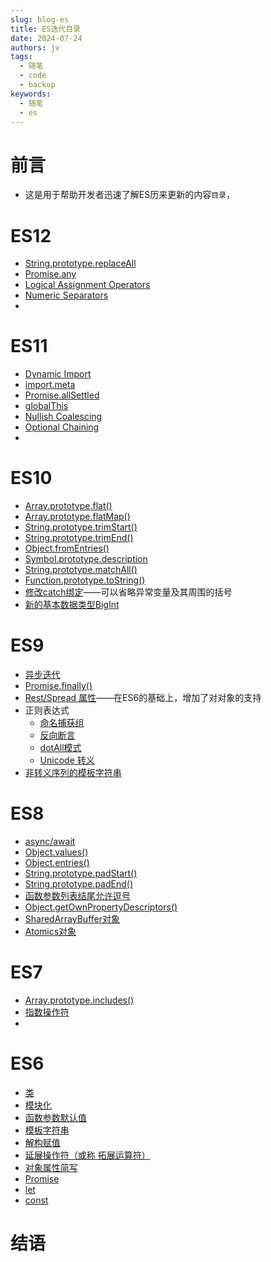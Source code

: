 ```yaml
---
slug: blog-es
title: ES迭代目录
date: 2024-07-24
authors: jv
tags:
  - 随笔
  - code
  - backup
keywords:
  - 随笔
  - es
---
```


# 前言

* 这是用于帮助开发者迅速了解ES历来更新的内容`目录`，

# ES12

* [String.prototype.replaceAll]()
* [Promise.any]()
* [Logical Assignment Operators]()
* [Numeric Separators]()
* 

# ES11

* [Dynamic Import]()
* [import.meta]()
* [Promise.allSettled]()
* [globalThis]()
* [Nullish Coalescing]()
* [Optional Chaining]()
* 

# ES10

* [Array.prototype.flat()](https://developer.mozilla.org/zh-CN/docs/Web/JavaScript/Reference/Global_Objects/Array/flat)
* [Array.prototype.flatMap()](https://developer.mozilla.org/zh-CN/docs/Web/JavaScript/Reference/Global_Objects/Array/flatMap)
* [String.prototype.trimStart()](https://developer.mozilla.org/zh-CN/docs/Web/JavaScript/Reference/Global_Objects/String/trimStart)
* [String.prototype.trimEnd()](https://developer.mozilla.org/zh-CN/docs/Web/JavaScript/Reference/Global_Objects/String/trimEnd)
* [Object.fromEntries()](https://developer.mozilla.org/zh-CN/docs/Web/JavaScript/Reference/Global_Objects/Object/fromEntries)
* [Symbol.prototype.description](https://developer.mozilla.org/zh-CN/docs/Web/JavaScript/Reference/Global_Objects/Symbol/description)
* [String.prototype.matchAll()](https://developer.mozilla.org/zh-CN/docs/Web/JavaScript/Reference/Global_Objects/String/matchAll)
* [Function.prototype.toString()](https://developer.mozilla.org/zh-CN/docs/Web/JavaScript/Reference/Global_Objects/Function/toString)
* [修改catch绑定](https://developer.mozilla.org/zh-CN/docs/Web/JavaScript/Reference/Statements/try...catch)——可以省略异常变量及其周围的括号
* [新的基本数据类型BigInt](https://developer.mozilla.org/zh-CN/docs/Web/JavaScript/Reference/Global_Objects/BigInt)

# ES9

* [异步迭代]()
* [Promise.finally()](https://developer.mozilla.org/zh-CN/docs/Web/JavaScript/Reference/Global_Objects/Promise/finally)
* [Rest/Spread 属性](https://developer.mozilla.org/zh-CN/docs/Web/JavaScript/Reference/Operators/Spread_syntax)——在ES6的基础上，增加了对对象的支持
* 正则表达式
  * [命名捕获组](https://developer.mozilla.org/en-US/docs/Web/JavaScript/Reference/Regular_expressions/Capturing_group)
  * [反向断言]()
  * [dotAll模式]()
  * [Unicode 转义]()
* [非转义序列的模板字符串]()

# ES8

* [async/await](https://www.runoob.com/w3cnote/es6-async.html)
* [Object.values()](https://developer.mozilla.org/zh-CN/docs/Web/JavaScript/Reference/Global_Objects/Object/values)
* [Object.entries()](https://developer.mozilla.org/zh-CN/docs/Web/JavaScript/Reference/Global_Objects/Object/entries)
* [String.prototype.padStart()](https://developer.mozilla.org/zh-CN/docs/Web/JavaScript/Reference/Global_Objects/String/padStart)
* [String.prototype.padEnd()](https://developer.mozilla.org/zh-CN/docs/Web/JavaScript/Reference/Global_Objects/String/padEnd)
* [函数参数列表结尾允许逗号](https://developer.mozilla.org/zh-CN/docs/Web/JavaScript/Reference/Trailing_commas)
* [Object.getOwnPropertyDescriptors()](https://developer.mozilla.org/zh-CN/docs/Web/JavaScript/Reference/Global_Objects/Object/getOwnPropertyDescriptors)
* [SharedArrayBuffer对象](https://developer.mozilla.org/zh-CN/docs/Web/JavaScript/Reference/Global_Objects/SharedArrayBuffer)
* [Atomics对象](https://developer.mozilla.org/zh-CN/docs/Web/JavaScript/Reference/Global_Objects/Atomics)

# ES7

* [Array.prototype.includes()](https://developer.mozilla.org/zh-CN/docs/Web/JavaScript/Reference/Global_Objects/Array/includes)
* [指数操作符](https://developer.mozilla.org/zh-CN/docs/Web/JavaScript/Reference/Operators/Exponentiation)
* 

# ES6

* [类](https://www.runoob.com/w3cnote/es6-class.html)
* [模块化](https://www.runoob.com/w3cnote/es6-module.html)
* [函数参数默认值](https://developer.mozilla.org/zh-CN/docs/Web/JavaScript/Reference/Functions/Default_parameters)
* [模板字符串](https://developer.mozilla.org/zh-CN/docs/Web/JavaScript/Reference/Template_literals)
* [解构赋值](https://www.runoob.com/w3cnote/deconstruction-assignment.html)
* [延展操作符（或称 拓展运算符）](https://developer.mozilla.org/zh-CN/docs/Web/JavaScript/Reference/Operators/Spread_syntax)
* [对象属性简写](https://www.bookstack.cn/read/es6-3rd/spilt.1.docs-object.md)
* [Promise]()
* [let](https://developer.mozilla.org/zh-CN/docs/Web/JavaScript/Reference/Statements/let)
* [const](https://developer.mozilla.org/zh-CN/docs/Web/JavaScript/Reference/Statements/const)

# 结语

